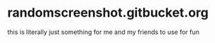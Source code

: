 # randomscreenshot.gitbucket.org
 
this is literally just something for me and my friends to use for fun